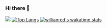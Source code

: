 ### Hi there 👋
![](https://github-readme-stats.vercel.app/api?username=umaron&bg_color=20,ff9933,ff6699&show_icons=true&cache_seconds=1800&count_private=true)
[![Top Langs](https://github-readme-stats.vercel.app/api/top-langs/?username=umaron&count_private=true&layout=compact&bg_color=20,ff9933,ff6699)](https://github.com/anuraghazra/github-readme-stats)
[![willianrod's wakatime stats](https://github-readme-stats.vercel.app/api/wakatime?username=SaltFumaron)](https://github.com/anuraghazra/github-readme-stats)

<!--
**umaron/umaron** is a ✨ _special_ ✨ repository because its `README.md` (this file) appears on your GitHub profile.

Here are some ideas to get you started:

- 🔭 I’m currently working on ...
- 🌱 I’m currently learning ...
- 👯 I’m looking to collaborate on ...
- 🤔 I’m looking for help with ...
- 💬 Ask me about ...
- 📫 How to reach me: ...
- 😄 Pronouns: ...
- ⚡ Fun fact: ...
-->
